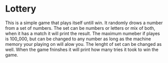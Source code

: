 # Lottery
This is a simple game that plays itself untill win.
It randomly drows a number from a set of numbers.
The set can be numbers or letters or mix of both, when it has a match it will print the result.
The maximum numeber if playes is 100_000, but can be changed to any number as long as the machine memory your playing  on will alow you. 
The lenght of set can be changed as well.
When the game fninshes it will print how many tries it took to win the game.

